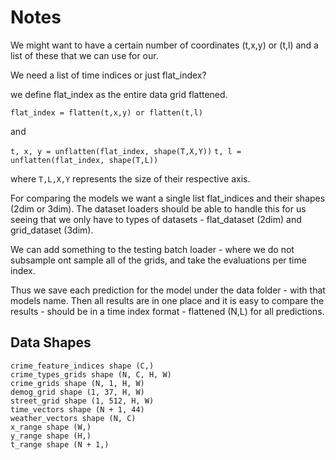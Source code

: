 # Notes

We might want to have a certain number of coordinates (t,x,y) or (t,l) and
a list of these that we can use for our.

We need a list of time indices or just flat_index?

we define flat_index as the entire data grid flattened.


`flat_index = flatten(t,x,y) or flatten(t,l)`

and

`t, x, y = unflatten(flat_index, shape(T,X,Y))`
`t, l = unflatten(flat_index, shape(T,L))`


where `T,L,X,Y` represents the size of their respective axis.


For comparing the models we want a single list flat_indices
and their shapes (2dim or 3dim). The dataset loaders should
be able to handle this for us seeing that we only have to 
types of datasets - flat_dataset (2dim) and grid_dataset (3dim). 

We can add something to the testing batch loader - where we do not subsample ont sample all of the grids, 
and take the evaluations per time index.

Thus we save each prediction for the model under the data folder - with that models name. Then all results are in one
 place and it is easy to compare the results - should be in a time index format - flattened (N,L) for all predictions.  


## Data Shapes

	crime_feature_indices shape (C,)
    crime_types_grids shape (N, C, H, W)
	crime_grids shape (N, 1, H, W)
	demog_grid shape (1, 37, H, W)
	street_grid shape (1, 512, H, W)
	time_vectors shape (N + 1, 44)
	weather_vectors shape (N, C)
	x_range shape (W,)
	y_range shape (H,)
	t_range shape (N + 1,)